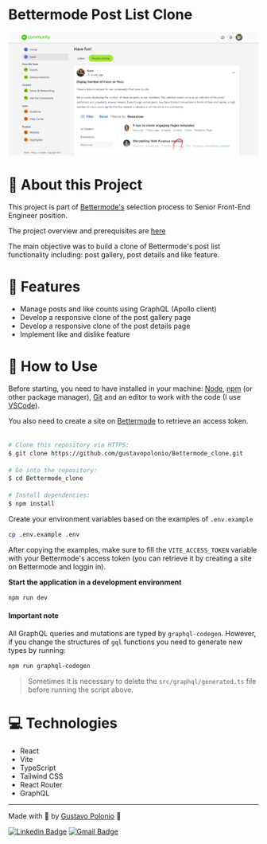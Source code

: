 # Bettermode Post List Clone

<p align="center">
   <img 
      src="https://github.com/gustavopolonio/Bettermode_clone/blob/master/.github/feedPage.png"
      width="740"
    />
</p>

# :book: About this Project

This project is part of [Bettermode's](https://bettermode.com/) selection process to Senior Front-End Engineer position.

The project overview and prerequisites are [here](https://bettermode.notion.site/Senior-Front-End-Engineer-485a0725e4d940c3a01fafe2b5154598)

The main objective was to build a clone of Bettermode's post list functionality including: post gallery, post details and like feature.

# :rocket: Features
- Manage posts and like counts using GraphQL (Apollo client)
- Develop a responsive clone of the post gallery page
- Develop a responsive clone of the post details page
- Implement like and dislike feature

# :construction_worker: How to Use

Before starting, you need to have installed in your machine: [Node](https://nodejs.org/en/download/), [npm](https://www.npmjs.com/) (or other package manager), [Git](https://git-scm.com/) 
and an editor to work with the code (I use [VSCode](https://code.visualstudio.com/)).

You also need to create a site on [Bettermode](https://app.bettermode.com/) to retrieve an access token.

```bash

# Clone this repository via HTTPS:
$ git clone https://github.com/gustavopolonio/Bettermode_clone.git

# Go into the repository:
$ cd Bettermode_clone

# Install dependencies:
$ npm install

```

Create your environment variables based on the examples of `.env.example`

```bash
cp .env.example .env
```

After copying the examples, make sure to fill the `VITE_ACCESS_TOKEN` variable with your Bettermode's access token (you can retrieve it by creating a site on Bettermode and loggin in).

**Start the application in a development environment**

```bash
npm run dev
```

#### Important note
All GraphQL queries and mutations are typed by `graphql-codegen`. However, if you change the structures of `gql` functions you need to generate new types by running:

```bash
npm run graphql-codegen
```
> Sometimes it is necessary to delete the `src/graphql/generated.ts` file before running the script above.

# :computer: Technologies

* React
* Vite
* TypeScript
* Tailwind CSS
* React Router
* GraphQL

---

Made with :green_heart: by [Gustavo Polonio](https://github.com/gustavopolonio) 🚀

[![Linkedin Badge](https://img.shields.io/badge/-Gustavo-blue?style=flat-square&logo=Linkedin&logoColor=white&link=https://www.linkedin.com/in/gustavo-polonio-04b77a169/)](https://www.linkedin.com/in/gustavo-polonio-04b77a169/)
[![Gmail Badge](https://img.shields.io/badge/-gustavopolonio1@gmail.com-c14438?style=flat-square&logo=Gmail&logoColor=white&link=mailto:gustavopolonio1@gmail.com)](mailto:gustavopolonio1@gmail.com)
